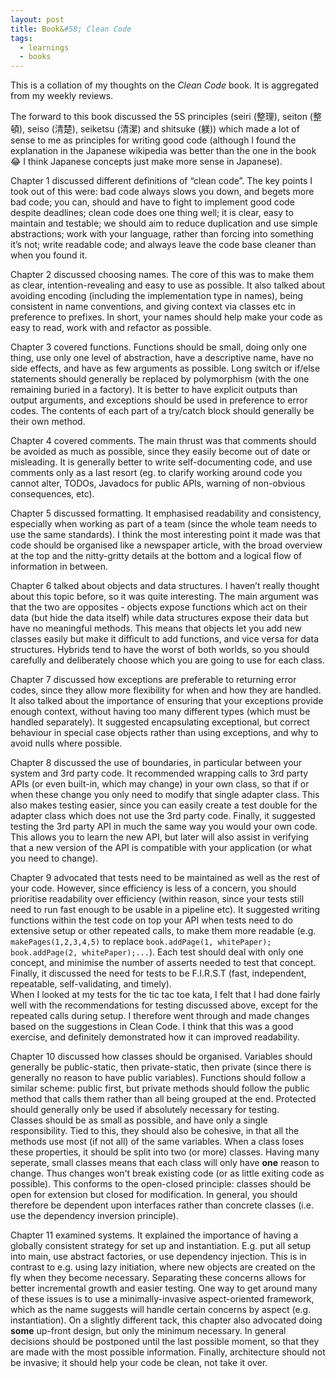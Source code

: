 ```yaml
---
layout: post
title: Book&#58; Clean Code
tags:
  - learnings
  - books
---
```


This is a collation of my thoughts on the _Clean Code_ book. It is aggregated from my weekly reviews.

The forward to this book discussed the 5S principles (seiri (整理), seiton (整頓), seiso (清楚), seiketsu (清潔) and shitsuke (躾)) which made a lot of sense to me as principles for writing good code (although I found the explanation in the Japanese wikipedia was better than the one in the book :joy: 
I think Japanese concepts just make more sense in Japanese).

Chapter 1 discussed different definitions of “clean code”. The key points I took out of this were: bad code always slows you down, and begets more bad code; you can, should and have to fight to implement good code despite deadlines; 
clean code does one thing well; it is clear, easy to maintain and testable; we should aim to reduce duplication and use simple abstractions; work with your language, rather than forcing into something it’s not; write readable code; 
and always leave the code base cleaner than when you found it.

Chapter 2 discussed choosing names. The core of this was to make them as clear, intention-revealing and easy to use as possible. It also talked about avoiding encoding (including the implementation type in names), being consistent in name conventions, and giving context via classes etc in preference to prefixes. 
In short, your names should help make your code as easy to read, work with and refactor as possible.

Chapter 3 covered functions. Functions should be small, doing only one thing, use only one level of abstraction, have a descriptive name, have no side effects, and have as few arguments as possible. Long switch or if/else statements should generally be replaced by polymorphism (with the one remaining buried in a factory). It is better to have explicit outputs than output arguments, and exceptions should be used in preference to error codes. The contents of each part of a try/catch block should generally be their own method.

Chapter 4 covered comments. The main thrust was that comments should be avoided as much as possible, since they easily become out of date or misleading. It is generally better to write self-documenting code, and use comments only as a last resort (eg. to clarify working around code you cannot alter, TODOs, Javadocs for public APIs, warning of non-obvious consequences, etc).

Chapter 5 discussed formatting. It emphasised readability and consistency, especially when working as part of a team (since the whole team needs to use the same standards). I think the most interesting point it made was that code should be organised like a newspaper article, with the broad overview at the top and the nitty-gritty details at the bottom and a logical flow of information in between.

Chapter 6 talked about objects and data structures. I haven’t really thought about this topic before, so it was quite interesting. The main argument was that the two are opposites - objects expose functions which act on their data (but hide the data itself) while data structures expose their data but have no meaningful methods. This means that objects let you add new classes easily but make it difficult to add functions, and vice versa for data structures. Hybrids tend to have the worst of both worlds, so you should carefully and deliberately choose which you are going to use for each class.

Chapter 7 discussed how exceptions are preferable to returning error codes, since they allow more flexibility for when and how they are handled. It also talked about the importance of ensuring that your exceptions provide enough context, without having too many different types (which must be handled separately). It suggested encapsulating exceptional, but correct behaviour in special case objects rather than using exceptions, and why to avoid nulls where possible.

Chapter 8 discussed the use of boundaries, in particular between your system and 3rd party code. It recommended wrapping calls to 3rd party APIs (or even built-in, which may change) in your own class, so that if or when these change you only need to modify that single adapter class. This also makes testing easier, since you can easily create a test double for the adapter class which does not use the 3rd party code. Finally, it suggested testing the 3rd party API in much the same way you would your own code. This allows you to learn the new API, but later will also assist in verifying that a new version of the API is compatible with your application (or what you need to change).

Chapter 9 advocated that tests need to be maintained as well as the rest of your code. However, since efficiency is less of a concern, you should prioritise readability over efficiency (within reason, since your tests still need to run fast enough to be usable in a pipeline etc). It suggested writing functions within the test code on top your API when tests need to do extensive setup or other repeated calls, to make them more readable (e.g. `makePages(1,2,3,4,5)` to replace `book.addPage(1, whitePaper); book.addPage(2, whitePaper);...`). Each test should deal with only one concept, and minimise the number of asserts needed to test that concept. Finally, it discussed the need for tests to be F.I.R.S.T (fast, independent, repeatable, self-validating, and timely).  
When I looked at my tests for the tic tac toe kata, I felt that I had done fairly well with the recommendations for testing discussed above, except for the repeated calls during setup. I therefore went through and made changes based on the suggestions in Clean Code. I think that this was a good exercise, and definitely demonstrated how it can improved readability.

Chapter 10 discussed how classes should be organised. Variables should generally be public-static, then private-static, then private (since there is generally no reason to have public variables). Functions should follow a similar scheme: public first, but private methods should follow the public method that calls them rather than all being grouped at the end. Protected should generally only be used if absolutely necessary for testing.  
Classes should be as small as possible, and have only a single responsibility. Tied to this, they should also be cohesive, in that all the methods use most (if not all) of the same variables. When a class loses these properties, it should be split into two (or more) classes. Having many seperate, small classes means that each class will only have **one** reason to change. Thus changes won't break existing code (or as little exiting code as possible). This conforms to the open-closed principle: classes should be open for extension but closed for modification. In general, you should therefore be dependent upon interfaces rather than concrete classes (i.e. use the dependency inversion principle).

Chapter 11 examined systems. It explained the importance of having a globally consistent strategy for set up and instantiation. E.g. put all setup into main, use abstract factories, or use dependency injection. This is in contrast to e.g. using lazy initiation, where new objects are created on the fly when they become necessary. Separating these concerns allows for better incremental growth and easier testing. One way to get around many of these issues is to use a minimally-invasive aspect-oriented framework, which as the name suggests will handle certain concerns by aspect (e.g. instantiation). On a slightly different tack, this chapter also advocated doing **some** up-front design, but only the minimum necessary. In general decisions should be postponed until the last possible moment, so that they are made with the most possible information. Finally, architecture should not be invasive; it should help your code be clean, not take it over.
